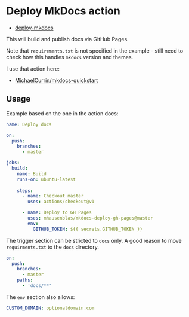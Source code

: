 # Deploy MkDocs action

- [deploy-mkdocs](https://github.com/marketplace/actions/deploy-mkdocs)

This will build and publish docs via GitHub Pages.

Note that `requirements.txt` is not specified in the example - still need to check how this handles `mkdocs` version and themes.

I use that action here:

- [MichaelCurrin/mkdocs-quickstart](https://github.com/MichaelCurrin/mkdocs-quickstart)


## Usage

Example based on the one in the action docs:


```yaml
name: Deploy docs

on:
  push:
    branches:
      - master

jobs:
  build:
    name: Build
    runs-on: ubuntu-latest
    
    steps:
      - name: Checkout master
        uses: actions/checkout@v1

      - name: Deploy to GH Pages
        uses: mhausenblas/mkdocs-deploy-gh-pages@master
        env:
          GITHUB_TOKEN: ${{ secrets.GITHUB_TOKEN }}
```

The trigger section can be stricted to `docs` only. A good reason to move `requirments.txt` to the `docs` directory.

```yaml
on:
  push:
    branches:
      - master
    paths: 
      - 'docs/**'
```

The `env` section also allows:

```yaml
CUSTOM_DOMAIN: optionaldomain.com
```
